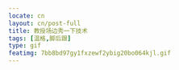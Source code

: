 ```yaml
---
locate: cn
layout: cn/post-full
title: 教授场边秀一下技术
tags: [温格,脚后跟]
type: gif
featimg: 7bb8bd97gy1fxzewf2ybig20bo064kjl.gif
---
```

